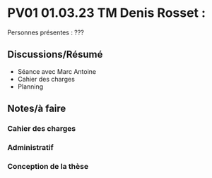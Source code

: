 # PV01 01.03.23 TM Denis Rosset :

Personnes présentes : ???
## Discussions/Résumé
- Séance avec Marc Antoine
- Cahier des charges
- Planning

## Notes/à faire
### Cahier des charges


### Administratif


### Conception de la thèse


